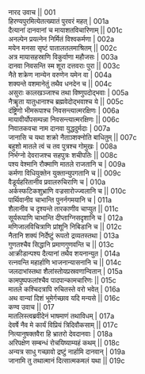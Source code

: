 नारद उवाच ||	001    
हिरण्यपुरमित्येतत्ख्यातं पुरवरं महत् |	001a  
दैत्यानां दानवानां च मायाशतविचारिणाम् ||	001c  
अनल्पेन प्रयत्नेन निर्मितं विश्वकर्मणा |	002a  
मयेन मनसा सृष्टं पातालतलमाश्रितम् ||	002c  
अत्र मायासहस्राणि विकुर्वाणा महौजसः |	003a  
दानवा निवसन्ति स्म शूरा दत्तवराः पुरा ||	003c  
नैते शक्रेण नान्येन वरुणेन यमेन वा |	004a  
शक्यन्ते वशमानेतुं तथैव धनदेन च ||	004c  
असुराः कालखञ्जाश्च तथा विष्णुपदोद्भवाः |	005a  
नैॠृता यातुधानाश्च ब्रह्मवेदोद्भवाश्च ये ||	005c  
दंष्ट्रिणो भीमरूपाश्च निवसन्त्यात्मरक्षिणः |	006a  
मायावीर्योपसम्पन्ना निवसन्त्यात्मरक्षिणः ||	006c  
निवातकवचा नाम दानवा युद्धदुर्मदाः |	007a  
जानासि च यथा शक्रो नैताञ्शक्नोति बाधितुम् ||	007c  
बहुशो मातले त्वं च तव पुत्रश्च गोमुखः |	008a  
निर्भग्नो देवराजश्च सहपुत्रः शचीपतिः ||	008c  
पश्य वेश्मानि रौक्माणि मातले राजतानि च |	009a  
कर्मणा विधियुक्तेन युक्तान्युपगतानि च ||	009c  
वैडूर्यहरितानीव प्रवालरुचिराणि च |	010a  
अर्कस्फटिकशुभ्राणि वज्रसारोज्ज्वलानि च ||	010c  
पार्थिवानीव चाभान्ति पुनर्नगमयानि च |	011a  
शैलानीव च दृश्यन्ते तारकाणीव चाप्युत ||	011c  
सूर्यरूपाणि चाभान्ति दीप्ताग्निसदृशानि च |	012a  
मणिजालविचित्राणि प्रांशूनि निबिडानि च ||	012c  
नैतानि शक्यं निर्देष्टुं रूपतो द्रव्यतस्तथा |	013a  
गुणतश्चैव सिद्धानि प्रमाणगुणवन्ति च ||	013c  
आक्रीडान्पश्य दैत्यानां तथैव शयनान्युत |	014a  
रत्नवन्ति महार्हाणि भाजनान्यासनानि च ||	014c  
जलदाभांस्तथा शैलांस्तोयप्रस्रवणान्वितान् |	015a  
कामपुष्पफलांश्चैव पादपान्कामचारिणः ||	015c  
मातले कश्चिदत्रापि रुचितस्ते वरो भवेत् |	016a  
अथ वान्यां दिशं भूमेर्गच्छाव यदि मन्यसे ||	016c  
कण्व उवाच ||	017    
मातलिस्त्वब्रवीदेनं भाषमाणं तथाविधम् |	017a  
देवर्षे नैव मे कार्यं विप्रियं त्रिदिवौकसाम् ||	017c  
नित्यानुषक्तवैरा हि भ्रातरो देवदानवाः |	018a  
अरिपक्षेण सम्बन्धं रोचयिष्याम्यहं कथम् ||	018c  
अन्यत्र साधु गच्छावो द्रष्टुं नार्हामि दानवान् |	019a  
जानामि तु तथात्मानं दित्सात्मकमलं यथा ||	019c  
